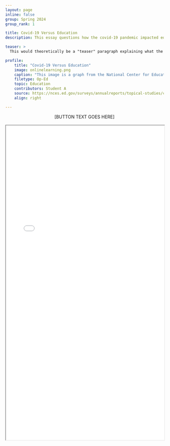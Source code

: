 ```yaml
---
layout: page
inline: false
group: Spring 2024 
group_rank: 1

title: Covid-19 Versus Education
description: This essay questions how the covid-19 pandemic impacted education.

teaser: >
  This would theoretically be a "teaser" paragraph explaining what the student project is about.

profile:
    title: "Covid-19 Versus Education"
    image: onlinelearning.png
    caption: "This image is a graph from the National Center for Education Statistics. The descriptions reads: 'Percentage of schools reporting moving some or all classes to online distance-learning formats, by school control: 2020.' The chart shows 77% for 'Public' and 73% for 'Private.'"
    filetype: Op-Ed
    topic: Education
    contributors: Student A
    source: https://nces.ed.gov/surveys/annualreports/topical-studies/covid/
    align: right

---
```


<link rel="stylesheet" href="https://cdn.jsdelivr.net/npm/@shoelace-style/shoelace@2.5.2/cdn/themes/light.css" />
<script type="module" src="https://cdn.jsdelivr.net/npm/@shoelace-style/shoelace@2.5.2/cdn/shoelace.js" ></script>

<div>
  <center>
  <sl-button-group label="Alignment">
  <sl-button href="LINK HERE">[BUTTON TEXT GOES HERE]</sl-button>
  </sl-button-group>
</center>
</div>

<br>

<iframe width="100%" height="1000" src="[SOURCE LINK GOES HERE]" allowfullscreen>iFrame HERE</iframe>
